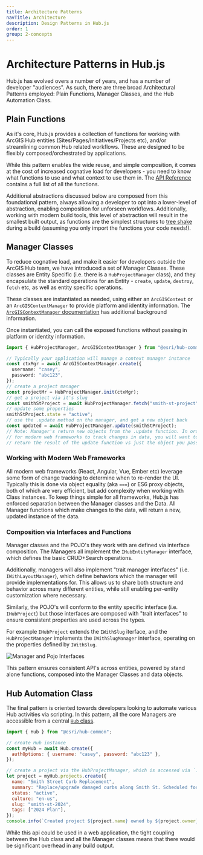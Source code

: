 ```yaml
---
title: Architecture Patterns
navTitle: Architecture
description: Design Patterns in Hub.js
order: 1
group: 2-concepts
---
```


# Architecture Patterns in Hub.js

Hub.js has evolved overs a number of years, and has a number of developer "audiences". As such, there are three broad Architectural Patterns employed: Plain Functions, Manager Classes, and the Hub Automation Class.

## Plain Functions

As it's core, Hub.js provides a collection of functions for working with ArcGIS Hub entities (Sites/Pages/Initiatives/Projects etc), and/or streamlining common Hub related workflows. These are designed to be flexibly composed/orchestrated by applications.

While this pattern enables the wide reuse, and simple composition, it comes at the cost of increased cognative load for developers - you need to know what functions to use and what context to use them in. The [API Reference](/hub.js/api/) contains a full list of all the functions.

Additional abstractions discussed below are composed from this foundational pattern, always allowing a developer to opt into a lower-level of abstraction, enabling composition for unforseen workflows. Additionally, working with modern build tools, this level of abstraction will result in the smallest built output, as functions are the simplest structures to [tree shake](https://developers.google.com/web/fundamentals/performance/optimizing-javascript/tree-shaking/) during a build (assuming you only import the functions your code needs!).

## Manager Classes

To reduce cognative load, and make it easier for developers outside the ArcGIS Hub team, we have introduced a set of Manager Classes. These classes are Entity Specific (i.e. there is a `HubProjectManager` class), and they encapsulate the standard operations for an Entity - `create`, `update`, `destroy`, `fetch` etc, as well as entity specific operations.

These classes are instantiated as needed, using either an `ArcGISContext` or an `ArcGISContextManager` to provide platform and identity information. The [`ArcGISContextManager` documentation](./context.html) has additional background information.

Once instantiated, you can call the exposed functions without passing in platform or identity information.

```ts
import { HubProjectManager, ArcGISContextManager } from "@esri/hub-common";

// Typically your application will manage a context manager instance
const ctxMgr = await ArcGISContextManager.create({
  username: "casey",
  password: "abc123",
});
// create a project manager
const projectMr = HubProjectManager.init(ctxMgr);
// get a project via it's slug
const smithStProject = await HubProjectManager.fetch("smith-st-project");
// update some properties
smithStProject.state = "active";
// use the .update method on the manager, and get a new object back
const updated = await HubProjectManager.update(smithStProject);
// Note: Manager's return new objects from the .update function. In order
// for modern web frameworks to track changes in data, you will want to
// return the result of the update function vs just the object you passed in.
```

### Working with Modern Web Frameworks

All modern web frameworks (React, Angular, Vue, Ember etc) leverage some form of change tracking to determine when to re-render the UI. Typically this is done via object equality (aka `===`) or ES6 proxy objects, both of which are very efficient, but add complexity when working with Class instances. To keep things simple for all frameworks, Hub.js has enforced separation between the Manager classes and the Data. All Manager functions which make changes to the data, will return a new, updated instance of the data.

### Composition via Interfaces and Functions

Manager classes and the POJO's they work with are defined via interface composition. The Managers all implement the `IHubEntityManager` interface, which defines the basic CRUD+Search operations.

Additionally, managers will also implement "trait manager interfaces" (i.e. `IWithLayoutManager`), which define behaviors which the manager will provide implementations for. This allows us to share both structure and behavior across many different entities, while still enabling per-entity customization where necessary.

Similarly, the POJO's will conform to the entity specific interface (i.e. `IHubProject`) but those interfaces are composed with "trait interfaces" to ensure consistent properties are used across the types.

For example `IHubProject` extends the `IWithSlug` iterface, and the `HubProjectManager` implements the `IWithSlugManager` interface, operating on the properties defined by `IWithSlug`.

![Manager and Pojo Interfaces](/hub.js/img/interface-hiearchy.png)

This pattern ensures consistent API's across entities, powered by stand alone functions, composed into the Manager Classes and data objects.

## Hub Automation Class

The final pattern is oriented towards developers looking to automate various Hub activities via scripting. In this pattern, all the core Managers are accessible from a central [`Hub` class](/hub.js/api/common/Hub).

```js
import { Hub } from "@esri/hub-common";

// create Hub instance
const myHub = await Hub.create({
  authOptions: { username: "casey", password: "abc123" },
});

// create a project via the HubProjectManager, which is accessed via `.projects`
let project = myHub.projects.create({
  name: "Smith Street Curb Replacement",
  summary: "Replace/upgrade damaged curbs along Smith St. Scheduled for 2024",
  status: "active",
  culture: "en-us",
  slug: "smith-st-2024",
  tags: ["2024 Plan"],
});
console.info(`Created project ${project.name} owned by ${project.owner}`);
```

While this api could be used in a web application, the tight coupling between the Hub class and all the Manager classes means that there would be significant overhead in any build output.
